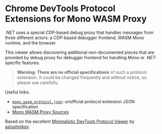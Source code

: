 # Chrome DevTools Protocol Extensions for Mono WASM Proxy

.NET uses a special CDP-based debug proxy that handles messages from three different actors: a CDP-based debugger frontend, WASM Mono runtime, and the browser.  

This viewer allows discovering additional non-documented pieces that are provided by debug proxy for debugger frontend for handling Mono or .NET-specific features.

> **Warning**: **There are no official specifications** of such a protocol extension. It could be changed frequently and without notice, so please use carefully. 

Useful links:
* [`mono_wasm_protocol.json`](specs/mono_wasm_protocol.json): unofficial protocol extension JSON specification
* [Mono WASM Proxy Sources](https://github.com/dotnet/runtime/tree/main/src/mono/wasm/debugger)

Based on the excellent [Minimalistic DevTools Protocol Viewer](https://vanilla.aslushnikov.com/) by [aslushnikov](https://github.com/aslushnikov).